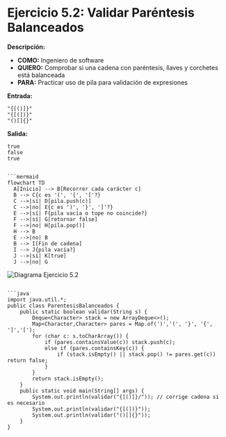 # Ejercicio 5.2: Validar Paréntesis Balanceados  
**Descripción:**  
- **COMO:** Ingeniero de software  
- **QUIERO:** Comprobar si una cadena con paréntesis, llaves y corchetes está balanceada  
- **PARA:** Practicar uso de pila para validación de expresiones  

**Entrada:**  
```
"{[()]}"  
"{[(])}"  
"()[]{}"
```

**Salida:**  
```
true  
false  
true
```
```

```mermaid
flowchart TD
  A[Inicio] --> B[Recorrer cada carácter c]  
  B --> C{c es '(', '{', '['?}  
  C -->|sí| D[pila.push(c)]  
  C -->|no| E{c es ')', '}', ']'?}  
  E -->|sí| F{pila vacía o tope no coincide?}  
  F -->|sí| G[retornar false]  
  F -->|no| H[pila.pop()]  
  H --> B  
  E -->|no| B  
  B --> I[Fin de cadena]  
  I --> J{pila vacía?}  
  J -->|sí| K[true]  
  J -->|no| G
```

![Diagrama Ejercicio 5.2](diagram2.png)
```

```java
import java.util.*;
public class ParentesisBalanceados {
    public static boolean validar(String s) {
        Deque<Character> stack = new ArrayDeque<>();
        Map<Character,Character> pares = Map.of(')','(', '}', '{', ']','[');
        for (char c: s.toCharArray()) {
            if (pares.containsValue(c)) stack.push(c);
            else if (pares.containsKey(c)) {
                if (stack.isEmpty() || stack.pop() != pares.get(c)) return false;
            }
        }
        return stack.isEmpty();
    }
    public static void main(String[] args) {
        System.out.println(validar("{[()]}/")); // corrige cadena si es necesario
        System.out.println(validar("{[(])}"));
        System.out.println(validar("()[]{}"));
    }
}
```